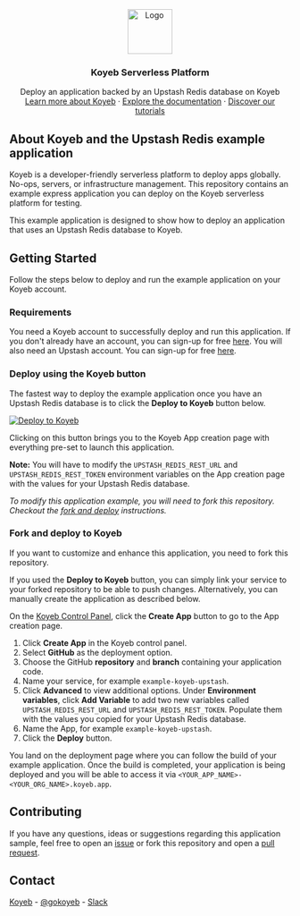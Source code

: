 <div align="center">
  <a href="https://koyeb.com">
    <img src="https://www.koyeb.com/static/images/icons/koyeb.svg" alt="Logo" width="80" height="80">
  </a>
  <h3 align="center">Koyeb Serverless Platform</h3>
  <p align="center">
    Deploy an application backed by an Upstash Redis database on Koyeb
    <br />
    <a href="https://koyeb.com">Learn more about Koyeb</a>
    ·
    <a href="https://koyeb.com/docs">Explore the documentation</a>
    ·
    <a href="https://koyeb.com/tutorials">Discover our tutorials</a>
  </p>
</div>


## About Koyeb and the Upstash Redis example application

Koyeb is a developer-friendly serverless platform to deploy apps globally. No-ops, servers, or infrastructure management.
This repository contains an example express application you can deploy on the Koyeb serverless platform for testing.

This example application is designed to show how to deploy an application that uses an Upstash Redis database to Koyeb.

## Getting Started

Follow the steps below to deploy and run the example application on your Koyeb account.

### Requirements

You need a Koyeb account to successfully deploy and run this application. If you don't already have an account, you can sign-up for free [here](https://app.koyeb.com/auth/signup).  You will also need an Upstash account.  You can sign-up for free [here](https://console.upstash.com/login).

### Deploy using the Koyeb button

The fastest way to deploy the example application once you have an Upstash Redis database is to click the **Deploy to Koyeb** button below.

[![Deploy to Koyeb](https://www.koyeb.com/static/images/deploy/button.svg)](https://app.koyeb.com/deploy?type=git&repository=github.com/koyeb/example-koyeb-upstash&branch=main&name=example-koyeb-upstash&env[UPSTASH_REDIS_REST_URL]=REPLACE_ME&env[UPSTASH_REDIS_REST_TOKEN]=REPLACE_ME&env[PORT]=8000)

Clicking on this button brings you to the Koyeb App creation page with everything pre-set to launch this application.

**Note:** You will have to modify the `UPSTASH_REDIS_REST_URL` and `UPSTASH_REDIS_REST_TOKEN` environment variables on the App creation page with the values for your Upstash Redis database.

_To modify this application example, you will need to fork this repository. Checkout the [fork and deploy](#fork-and-deploy-to-koyeb) instructions._

### Fork and deploy to Koyeb

If you want to customize and enhance this application, you need to fork this repository.

If you used the **Deploy to Koyeb** button, you can simply link your service to your forked repository to be able to push changes.
Alternatively, you can manually create the application as described below.

On the [Koyeb Control Panel](//app.koyeb.com/), click the **Create App** button to go to the App creation page.

1. Click **Create App** in the Koyeb control panel.
2. Select **GitHub** as the deployment option.
3. Choose the GitHub **repository** and **branch** containing your application code.
4. Name your service, for example `example-koyeb-upstash`.
5. Click **Advanced** to view additional options.  Under **Environment variables**, click **Add Variable** to add two new variables called `UPSTASH_REDIS_REST_URL` and `UPSTASH_REDIS_REST_TOKEN`.  Populate them with the values you copied for your Upstash Redis database.
6. Name the App, for example `example-koyeb-upstash`.
7. Click the **Deploy** button.

You land on the deployment page where you can follow the build of your example application. Once the build is completed, your application is being deployed and you will be able to access it via `<YOUR_APP_NAME>-<YOUR_ORG_NAME>.koyeb.app`.

## Contributing

If you have any questions, ideas or suggestions regarding this application sample, feel free to open an [issue](//github.com/koyeb/example-koyeb-upstash/issues) or fork this repository and open a [pull request](//github.com/koyeb/example-koyeb-upstash/pulls).

## Contact

[Koyeb](https://www.koyeb.com) - [@gokoyeb](https://twitter.com/gokoyeb) - [Slack](http://slack.koyeb.com/)

